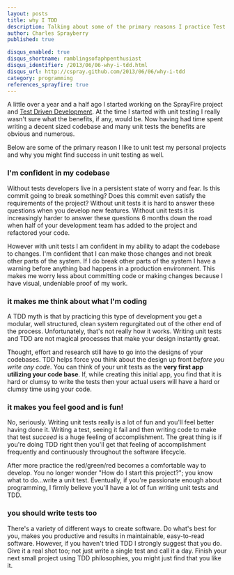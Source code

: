 ```yaml
---
layout: posts
title: why I TDD
description: Talking about some of the primary reasons I practice Test Driven Development in my own personal projects.
author: Charles Sprayberry
published: true

disqus_enabled: true
disqus_shortname: ramblingsofaphpenthusiast
disqus_identifier: /2013/06/06-why-i-tdd.html
disqus_url: http://cspray.github.com/2013/06/06/why-i-tdd
category: programming
references_sprayfire: true
---
```


A little over a year and a half ago I started working on the SprayFire project and [Test Driven Development](http://en.wikipedia.org/wiki/Test-driven_development). At the time I started with unit testing I really wasn't sure what the benefits, if any, would be. Now having had time spent writing a decent sized codebase and many unit tests the benefits are obvious and numerous.

Below are some of the primary reason I like to unit test my personal projects and why you might find success in unit testing as well.

### I'm confident in my codebase

Without tests developers live in a persistent state of worry and fear. Is this commit going to break something? Does this commit even satisfy the requirements of the project? Without unit tests it is hard to answer these questions when you develop new features. Without unit tests it is increasingly harder to answer these questions 6 months down the road when half of your development team has added to the project and refactored your code.

However with unit tests I am confident in my ability to adapt the codebase to changes. I'm confident that I can make those changes and not break other parts of the system. If I do break other parts of the system I have a warning before anything bad happens in a production environment. This makes me worry less about committing code or making changes because I have visual, undeniable proof of my work.

### it makes me think about what I'm coding

A TDD myth is that by practicing this type of development you get a modular, well structured, clean system regurgitated out of the other end of the process. Unfortunately, that's not really how it works. Writing unit tests and TDD are not magical processes that make your design instantly great.

Thought, effort and research still have to go into the designs of your codebases. TDD helps force you think about the design up front *before you write any code*. You can think of your unit tests as the **very first app utilizing your code base**. If, while creating this initial app, you find that it is hard or clumsy to write the tests then your actual users will have a hard or clumsy time using your code.

### it makes you feel good and is fun!

No, seriously. Writing unit tests really is a lot of fun and you'll feel better having done it. Writing a test, seeing it fail and then writing code to make that test *succeed* is a huge feeling of accomplishment. The great thing is if you're doing TDD right then you'll get that feeling of accomplishment frequently and continuously throughout the software lifecycle.

After more practice the <span class="text-danger">red</span>/<span class="text-success">green</span>/<span class="text-danger">red</span> becomes a comfortable way to develop. You no longer wonder "How do I start this project?"; you know what to do&hellip;write a unit test. Eventually, if you're passionate enough about programming, I firmly believe you'll have a lot of fun writing unit tests and TDD.

### you should write tests too

There's a variety of different ways to create software. Do what's best for you, makes you productive and results in maintainable, easy-to-read software. However, if you haven't tried TDD I strongly suggest that you do. Give it a real shot too; not just write a single test and call it a day. Finish your next small project using TDD philosophies, you might just find that you like it.
